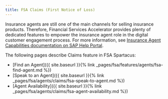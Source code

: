 ```yaml
---
title: FSA Claims (First Notice of Loss)
---
```


Insurance agents are still one of the main channels for selling insurance products. Therefore, Financial Services Accelerator provides plenty of dedicated features to empower the insurance agent role in the digital customer engagement process. For more information, see [Insurance Agent Capabilities documentation on SAP Help Portal](https://help.sap.com/viewer/6ac05cfc1e2a41dca9cfa29de18cd01a/LATEST/en-US/119d833b964f423191eaf482ec067210.html).

The following pages describe Claims feature in FSA Spartacus: 

- [Find an Agent]({{ site.baseurl }}{% link _pages/fsa/features/agents/fsa-find-agent.md %})
- [Speak to an Agent]({{ site.baseurl }}{% link _pages/fsa/agents/claims/fsa-speak-to-agent.md %})
- [Agent Availability]({{ site.baseurl }}{% link _pages/fsa/agents/claims/fsa-agent-availability.md %})